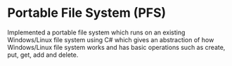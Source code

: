 # Portable File System (PFS)
Implemented a portable file system which runs on an existing 
Windows/Linux file system using C# which gives an abstraction of how 
Windows/Linux file system works and has basic operations such as 
create, put, get, add and delete.

